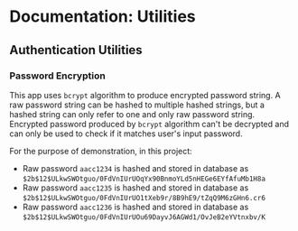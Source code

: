 # Documentation: Utilities

## Authentication Utilities

### Password Encryption

This app uses `bcrypt` algorithm to produce encrypted password string. A raw password string can be hashed to multiple hashed strings, but a hashed string can only refer to one and only raw password string. Encrypted password produced by `bcrypt` algorithm can't be decrypted and can only be used to check if it matches user's input password. 

For the purpose of demonstration, in this project:
- Raw password `aacc1234` is hashed and stored in database as `$2b$12$ULkwSWOtguo/0FdVnIUrUOqYx90BnmoYLd5nHEGe6EYfAfuMb1H8a`
- Raw password `aacc1235` is hashed and stored in database as `$2b$12$ULkwSWOtguo/0FdVnIUrUO1tXeb9r/8B9hE9/tZqQ9M6zGHn6.cr6`
- Raw password `aacc1236` is hashed and stored in database as `$2b$12$ULkwSWOtguo/0FdVnIUrUOu69DayvJ6AGWd1/OvJeB2eYVtnxbv/K`
